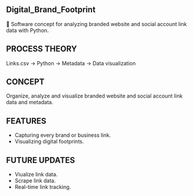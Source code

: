 ## Digital_Brand_Footprint

🔗 Software concept for analyzing branded website and social account link data with Python.

## PROCESS THEORY

Links.csv → Python → Metadata → Data visualization 

## CONCEPT

Organize, analyze and visualize branded website and social account link data and metadata.

## FEATURES

- Capturing every brand or business link.
- Visualizing digital footprints.

## FUTURE UPDATES

- Viualize link data.
- Scrape link data.
- Real-time link tracking.

